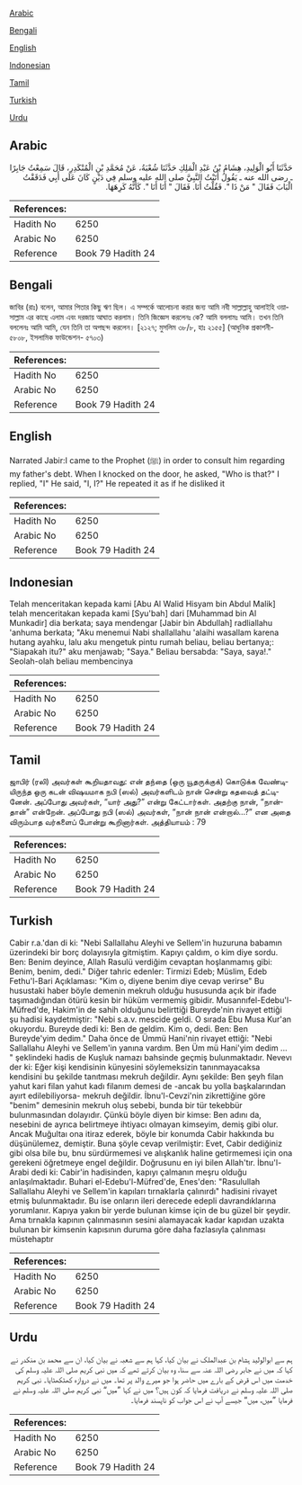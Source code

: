[Arabic](#arabic)

[Bengali](#bengali)

[English](#english)

[Indonesian](#indonesian)

[Tamil](#tamil)

[Turkish](#turkish)

[Urdu](#urdu)

## Arabic


<div dir="rtl" lang="ar" style={{fontSize:'larger',backgroundColor:'#f8f9fa',padding:20}}>
حَدَّثَنَا أَبُو الْوَلِيدِ، هِشَامُ بْنُ عَبْدِ الْمَلِكِ حَدَّثَنَا شُعْبَةُ، عَنْ مُحَمَّدِ بْنِ الْمُنْكَدِرِ، قَالَ سَمِعْتُ جَابِرًا ـ رضى الله عنه ـ يَقُولُ أَتَيْتُ النَّبِيَّ صلى الله عليه وسلم فِي دَيْنٍ كَانَ عَلَى أَبِي فَدَقَقْتُ الْبَابَ فَقَالَ ‏"‏ مَنْ ذَا ‏"‏‏.‏ فَقُلْتُ أَنَا‏.‏ فَقَالَ ‏"‏ أَنَا أَنَا ‏"‏‏.‏ كَأَنَّهُ كَرِهَهَا‏.‏
</div>
<div style={{backgroundColor:'#f8f9fa',padding:20, marginBottom: 10}}><table> <thead> <tr> <th>References:</th> <th></th> </tr> </thead> <tbody><tr><td>Hadith No</td><td>6250</td></tr><tr><td>Arabic No</td><td>6250</td></tr><tr><td>Reference</td><td>Book 79 Hadith 24</td></tr></tbody></table></div>

## Bengali


<div dir="ltr" lang="bn" style={{fontSize:'larger',backgroundColor:'#f8f9fa',padding:20}}>
জাবির (রাঃ) বলেন, আমার পিতার কিছু ঋণ ছিল। এ সম্পর্কে আলোচনা করার জন্য আমি নবী সাল্লাল্লাহু আলাইহি ওয়াসাল্লাম এর কাছে এলাম এবং দরজায় আঘাত করলাম। তিনি জিজ্ঞেস করলেনঃ কে? আমি বললামঃ আমি। তখন তিনি বললেনঃ আমি আমি, যেন তিনি তা অপছন্দ করলেন। [২১২৭; মুসলিম ৩৮/৮, হাঃ ২১৫৫] (আধুনিক প্রকাশনী- ৫৮০৮, ইসলামিক ফাউন্ডেশন- ৫৭০৩)
</div>
<div style={{backgroundColor:'#f8f9fa',padding:20, marginBottom: 10}}><table> <thead> <tr> <th>References:</th> <th></th> </tr> </thead> <tbody><tr><td>Hadith No</td><td>6250</td></tr><tr><td>Arabic No</td><td>6250</td></tr><tr><td>Reference</td><td>Book 79 Hadith 24</td></tr></tbody></table></div>

## English


<div dir="ltr" lang="en" style={{fontSize:'larger',backgroundColor:'#f8f9fa',padding:20}}>
Narrated Jabir:I came to the Prophet (ﷺ) in order to consult him regarding my father's debt. When I knocked on the door, he asked, "Who is that?" I replied, "I" He said, "I, I?" He repeated it as if he disliked it
</div>
<div style={{backgroundColor:'#f8f9fa',padding:20, marginBottom: 10}}><table> <thead> <tr> <th>References:</th> <th></th> </tr> </thead> <tbody><tr><td>Hadith No</td><td>6250</td></tr><tr><td>Arabic No</td><td>6250</td></tr><tr><td>Reference</td><td>Book 79 Hadith 24</td></tr></tbody></table></div>

## Indonesian


<div dir="ltr" lang="id" style={{fontSize:'larger',backgroundColor:'#f8f9fa',padding:20}}>
Telah menceritakan kepada kami [Abu Al Walid Hisyam bin Abdul Malik] telah menceritakan kepada kami [Syu'bah] dari [Muhammad bin Al Munkadir] dia berkata; saya mendengar [Jabir bin Abdullah] radliallahu 'anhuma berkata; "Aku menemui Nabi shallallahu 'alaihi wasallam karena hutang ayahku, lalu aku mengetuk pintu rumah beliau, beliau bertanya;: "Siapakah itu?" aku menjawab; "Saya." Beliau bersabda: "Saya, saya!." Seolah-olah beliau membencinya
</div>
<div style={{backgroundColor:'#f8f9fa',padding:20, marginBottom: 10}}><table> <thead> <tr> <th>References:</th> <th></th> </tr> </thead> <tbody><tr><td>Hadith No</td><td>6250</td></tr><tr><td>Arabic No</td><td>6250</td></tr><tr><td>Reference</td><td>Book 79 Hadith 24</td></tr></tbody></table></div>

## Tamil


<div dir="ltr" lang="ta" style={{fontSize:'larger',backgroundColor:'#f8f9fa',padding:20}}>
ஜாபிர் (ரலி) அவர்கள் கூறியதாவது: என் தந்தை (ஒரு யூதருக்குக்) கொடுக்க வேண்டியிருந்த ஒரு கடன் விஷயமாக நபி (ஸல்) அவர்களிடம் நான் சென்று கதவைத் தட்டினேன். அப்போது அவர்கள், “யார் அது?” என்று கேட்டார்கள். அதற்கு நான், “நான்தான்” என்றேன். அப்போது நபி (ஸல்) அவர்கள், “நான் நான் என்றால்...?” என அதை விரும்பாத வர்களைப் போன்று கூறினார்கள். அத்தியாயம் : 79
</div>
<div style={{backgroundColor:'#f8f9fa',padding:20, marginBottom: 10}}><table> <thead> <tr> <th>References:</th> <th></th> </tr> </thead> <tbody><tr><td>Hadith No</td><td>6250</td></tr><tr><td>Arabic No</td><td>6250</td></tr><tr><td>Reference</td><td>Book 79 Hadith 24</td></tr></tbody></table></div>

## Turkish


<div dir="ltr" lang="tr" style={{fontSize:'larger',backgroundColor:'#f8f9fa',padding:20}}>
Cabir r.a.'dan di ki: "Nebi Sallallahu Aleyhi ve Sellem'in huzuruna babamın üzerindeki bir borç dolayısıyla gitmiştim. Kapıyı çaldım, o kim diye sordu. Ben: Benim deyince, Allah Rasulü verdiğim cevaptan hoşlanmamış gibi: Benim, benim, dedi." Diğer tahric edenler: Tirmizi Edeb; Müslim, Edeb Fethu'l-Bari Açıklaması: "Kim o, diyene benim diye cevap verirse" Bu husustaki haber böyle demenin mekruh olduğu hususunda açık bir ifade taşımadığından ötürü kesin bir hüküm vermemiş gibidir. Musannıfel-Edebu'l-Müfred'de, Hakim'in de sahih olduğunu belirttiği Bureyde'nin rivayet ettiği şu hadisi kaydetmiştir: "Nebi s.a.v. mescide geldi. O sırada Ebu Musa Kur'an okuyordu. Bureyde dedi ki: Ben de geldim. Kim o, dedi. Ben: Ben Bureyde'yim dedim." Daha önce de Ümmü Hani'nin rivayet ettiği: "Nebi Sallallahu Aleyhi ve Sellem'in yanına vardım. Ben Üm mü Hani'yim dedim ... " şeklindeki hadis de Kuşluk namazı bahsinde geçmiş bulunmaktadır. Nevevı der ki: Eğer kişi kendisinin künyesini söylemeksizin tanınmayacaksa kendisini bu şekilde tanıtması mekruh değildir. Aynı şekilde: Ben şeyh filan yahut kari filan yahut kadı filanım demesi de -ancak bu yolla başkalarından ayırt edilebiliyorsa- mekruh değildir. İbnu'l-Cevzi'nin zikrettiğine göre "benim" demesinin mekruh oluş sebebi, bunda bir tür tekebbür bulunmasından dolayıdır. Çünkü böyle diyen bir kimse: Ben adını da, nesebini de ayrıca belirtmeye ihtiyacı olmayan kimseyim, demiş gibi olur. Ancak Muğultaı ona itiraz ederek, böyle bir konumda Cabir hakkında bu düşünülemez, demiştir. Buna şöyle cevap verilmiştir: Evet, Cabir dediğiniz gibi olsa bile bu, bnu sürdürmemesi ve alışkanlık haline getirmemesi için ona gerekeni öğretmeye engel değildir. Doğrusunu en iyi bilen Allah'tır. İbnu'l-Arabi dedi ki: Cabir'in hadisinden, kapıyı çalmanın meşru olduğu anlaşılmaktadır. Buhari el-Edebu'l-Müfred'de, Enes'den: "Rasulullah Sallallahu Aleyhi ve Sellem'in kapıları tırnaklarla çalınırdı" hadisini rivayet etmiş bulunmaktadır. Bu ise onların ileri derecede edepli davrandıklarına yorumlanır. Kapıya yakın bir yerde bulunan kimse için de bu güzel bir şeydir. Ama tırnakla kapının çalınmasının sesini alamayacak kadar kapıdan uzakta bulunan bir kimsenin kapısının duruma göre daha fazlasıyla çalınması müstehaptır
</div>
<div style={{backgroundColor:'#f8f9fa',padding:20, marginBottom: 10}}><table> <thead> <tr> <th>References:</th> <th></th> </tr> </thead> <tbody><tr><td>Hadith No</td><td>6250</td></tr><tr><td>Arabic No</td><td>6250</td></tr><tr><td>Reference</td><td>Book 79 Hadith 24</td></tr></tbody></table></div>

## Urdu


<div dir="rtl" lang="ur" style={{fontSize:'larger',backgroundColor:'#f8f9fa',padding:20}}>
ہم سے ابوالولید ہشام بن عبدالملک نے بیان کیا، کہا ہم سے شعبہ نے بیان کیا، ان سے محمد بن منکدر نے کہا کہ میں نے جابر رضی اللہ عنہ سے سنا، وہ بیان کرتے تھے کہ میں نبی کریم صلی اللہ علیہ وسلم کی خدمت میں اس قرض کے بارے میں حاضر ہوا جو میرے والد پر تھا۔ میں نے دروازہ کھٹکھٹایا۔ نبی کریم صلی اللہ علیہ وسلم نے دریافت فرمایا کہ کون ہیں؟ میں نے کہا ”میں“ نبی کریم صلی اللہ علیہ وسلم نے فرمایا ”میں، میں“ جیسے آپ نے اس جواب کو ناپسند فرمایا۔
</div>
<div style={{backgroundColor:'#f8f9fa',padding:20, marginBottom: 10}}><table> <thead> <tr> <th>References:</th> <th></th> </tr> </thead> <tbody><tr><td>Hadith No</td><td>6250</td></tr><tr><td>Arabic No</td><td>6250</td></tr><tr><td>Reference</td><td>Book 79 Hadith 24</td></tr></tbody></table></div>
